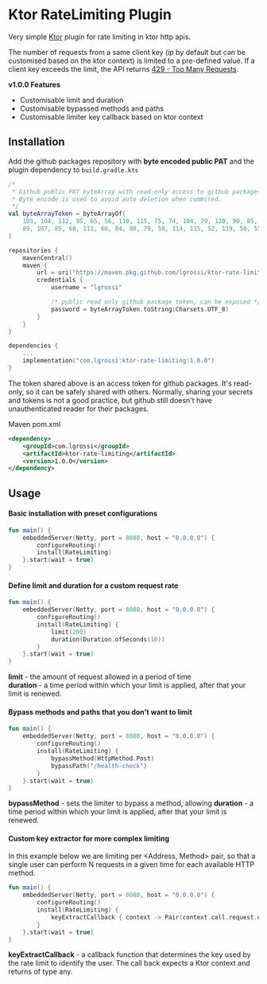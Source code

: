 # Ktor RateLimiting Plugin
Very simple [Ktor](https://ktor.io) plugin for rate limiting in ktor http apis.

The number of requests from a same client key (ip by default but can be customised based on the ktor context) is limited to a pre-defined value. If a client key exceeds the limit, the API returns [429 - Too Many Requests](https://developer.mozilla.org/en-US/docs/Web/HTTP/Status/429).

**v1.0.0 Features**
- Customisable limit and duration
- Customisable bypassed methods and paths
- Customisable limiter key callback based on ktor context

## Installation

Add the github packages repository with **byte encoded public PAT** and the plugin dependency to `build.gradle.kts`
```kotlin
/*
 * Github public PAT byteArray with read-only access to github packages.
 * Byte encode is used to avoid auto deletion when commited.
 */
val byteArrayToken = byteArrayOf(
    103, 104, 112, 95, 65, 56, 110, 115, 75, 74, 104, 79, 120, 90, 85, 55, 77, 84, 51, 71,
    89, 107, 85, 68, 111, 66, 84, 80, 79, 50, 114, 115, 52, 119, 50, 55, 118, 109, 78, 81
)

repositories {
    mavenCentral()
    maven {
        url = uri("https://maven.pkg.github.com/lgrossi/ktor-rate-limiting")
        credentials {
            username = "lgrossi"

            /* public read only github package token, can be exposed */
            password = byteArrayToken.toString(Charsets.UTF_8)
        }
    }
}

dependencies {
    ...
    implementation("com.lgrossi:ktor-rate-limiting:1.0.0")
}
```
The token shared above is an access token for github packages. It's read-only, so it can be safely shared with others. Normally, sharing your secrets and tokens is not a good practice, but github still doesn't have unauthenticated reader for their packages.

Maven pom.xml
```xml
<dependency>
    <groupId>com.lgrossi</groupId>
    <artifactId>ktor-rate-limiting</artifactId>
    <version>1.0.0</version>
</dependency>
```

## Usage

#### Basic installation with preset configurations
```kotlin
fun main() {
    embeddedServer(Netty, port = 8080, host = "0.0.0.0") {
        configureRouting()
        install(RateLimiting)
    }.start(wait = true)
}
```

#### Define limit and duration for a custom request rate
```kotlin
fun main() {
    embeddedServer(Netty, port = 8080, host = "0.0.0.0") {
        configureRouting()
        install(RateLimiting) {
            limit(200)
            duration(Duration.ofSeconds(10))
        }
    }.start(wait = true)
}
```
**limit** - the amount of request allowed in a period of time  
**duration** - a time period within which your limit is applied, after that your limit is renewed.

#### Bypass methods and paths that you don't want to limit
```kotlin
fun main() {
    embeddedServer(Netty, port = 8080, host = "0.0.0.0") {
        configureRouting()
        install(RateLimiting) {
            bypassMethod(HttpMethod.Post)
            bypassPath("/health-check")
        }
    }.start(wait = true)
}
```
**bypassMethod** - sets the limiter to bypass a method, allowing 
**duration** - a time period within which your limit is applied, after that your limit is renewed.

#### Custom key extractor for more complex limiting
In this example below we are limiting per <Address, Method> pair, so that a single user can perform N requests in a given time for each available HTTP method.
```kotlin
fun main() {
    embeddedServer(Netty, port = 8080, host = "0.0.0.0") {
        configureRouting()
        install(RateLimiting) {
            keyExtractCallback { context -> Pair(context.call.request.origin.method.value, context.call.request.origin.remoteHost) }
        }
    }.start(wait = true)
}
```
**keyExtractCallback** - a callback function that determines the key used by the rate limit to identify the user. The call back expects a Ktor context and returns of type any.